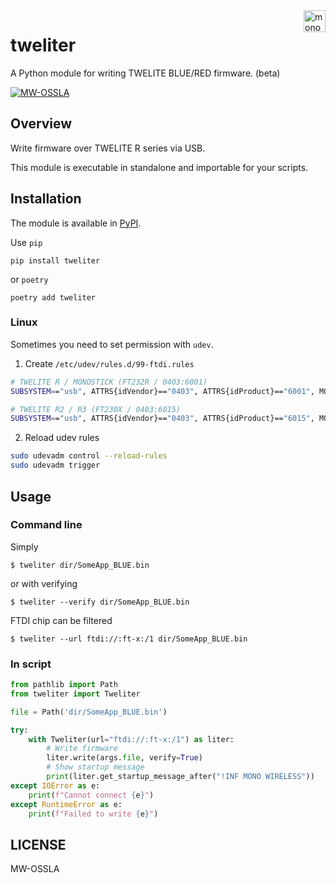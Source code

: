 <a href="https://mono-wireless.com/jp/index.html">
    <img src="https://mono-wireless.com/common/images/logo/logo.svg" alt="mono wireless logo" title="MONO WIRELESS" align="right" height="35" />
</a>

# tweliter

A Python module for writing TWELITE BLUE/RED firmware. (beta)

[![MW-OSSLA](https://img.shields.io/badge/License-MW--OSSLA-e4007f)](LICENSE)

## Overview

Write firmware over TWELITE R series via USB.

This module is executable in standalone and importable for your scripts.

## Installation

The module is available in [PyPI](https://pypi.org/project/tweliter/).

Use `pip`

```
pip install tweliter
```

or `poetry`

```
poetry add tweliter
```

### Linux

Sometimes you need to set permission with `udev`.

1. Create `/etc/udev/rules.d/99-ftdi.rules`

```sh
# TWELITE R / MONOSTICK (FT232R / 0403:6001)
SUBSYSTEM=="usb", ATTRS{idVendor}=="0403", ATTRS{idProduct}=="6001", MODE="0666"

# TWELITE R2 / R3 (FT230X / 0403:6015)
SUBSYSTEM=="usb", ATTRS{idVendor}=="0403", ATTRS{idProduct}=="6015", MODE="0666"
```

2. Reload udev rules

```sh
sudo udevadm control --reload-rules
sudo udevadm trigger
```

## Usage

### Command line

Simply

```shell
$ tweliter dir/SomeApp_BLUE.bin
```

or with verifying

```shell
$ tweliter --verify dir/SomeApp_BLUE.bin
```

FTDI chip can be filtered

```shell
$ tweliter --url ftdi://:ft-x:/1 dir/SomeApp_BLUE.bin
```


### In script

```python
from pathlib import Path
from tweliter import Tweliter

file = Path('dir/SomeApp_BLUE.bin')

try:
    with Tweliter(url="ftdi://:ft-x:/1") as liter:
        # Write firmware
        liter.write(args.file, verify=True)
        # Show startup message
        print(liter.get_startup_message_after("!INF MONO WIRELESS"))
except IOError as e:
    print(f"Cannot connect {e}")
except RuntimeError as e:
    print(f"Failed to write {e}")
```

## LICENSE

MW-OSSLA
